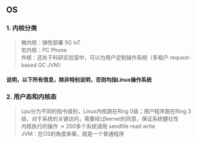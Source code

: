 ## OS

### 1. 内核分类
> 微内核：弹性部署 5G loT  
> 宏内核：PC Phone   
> 外核：还处于科研实验室中，可以为用户定制操作系统（多租户 request-based GC JVM）  

#### 说明，以下所有信息，除非特别说明，否则均指Linux操作系统
### 2. 用户态和内核态
> cpu分为不同的指令级别，Linux内核跑在Ring 0级；用户程序跑在Ring 3级，对于系统的关键访问，需要经过kernel的同意，保证系统健壮性  
>内核执行的操作 -> 200多个系统调用 sendfile read write  
>JVM：在OS的角度来看，就是一个普通程序  